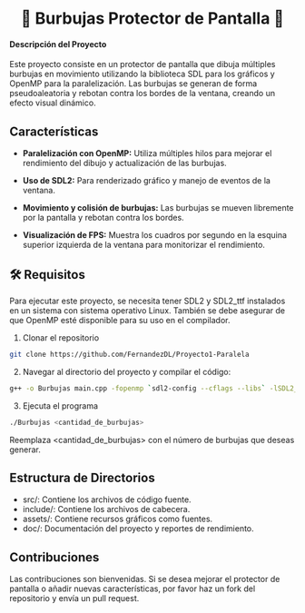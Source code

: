 <h1 align="center">
 🫧 Burbujas Protector de Pantalla 🫧 
</h1>


#### Descripción del Proyecto
Este proyecto consiste en un protector de pantalla que dibuja múltiples burbujas en movimiento utilizando la biblioteca SDL para los gráficos y OpenMP para la paralelización. Las burbujas se generan de forma pseudoaleatoria y rebotan contra los bordes de la ventana, creando un efecto visual dinámico.

## Características

- **Paralelización con OpenMP:** Utiliza múltiples hilos para mejorar el rendimiento del dibujo y actualización de las burbujas.

- **Uso de SDL2:** Para renderizado gráfico y manejo de eventos de la ventana.

- **Movimiento y colisión de burbujas:** Las burbujas se mueven libremente por la pantalla y rebotan contra los bordes.

- **Visualización de FPS:** Muestra los cuadros por segundo en la esquina superior izquierda de la ventana para monitorizar el rendimiento.


## 🛠️ Requisitos
Para ejecutar este proyecto, se necesita tener SDL2 y SDL2_ttf instalados en un sistema con sistema operativo Linux. También se debe asegurar de que OpenMP esté disponible para su uso en el compilador.

1. Clonar el repositorio

```bash
git clone https://github.com/FernandezDL/Proyecto1-Paralela
```

2. Navegar al directorio del proyecto y compilar el código:

```bash
g++ -o Burbujas main.cpp -fopenmp `sdl2-config --cflags --libs` -lSDL2_ttf
```

3. Ejecuta el programa

```bash
./Burbujas <cantidad_de_burbujas>
```
Reemplaza <cantidad_de_burbujas> con el número de burbujas que deseas generar.


## Estructura de Directorios

- src/: Contiene los archivos de código fuente.
- include/: Contiene los archivos de cabecera.
- assets/: Contiene recursos gráficos como fuentes.
- doc/: Documentación del proyecto y reportes de rendimiento.


## Contribuciones
Las contribuciones son bienvenidas. Si se desea mejorar el protector de pantalla o añadir nuevas características, por favor haz un fork del repositorio y envía un pull request.
